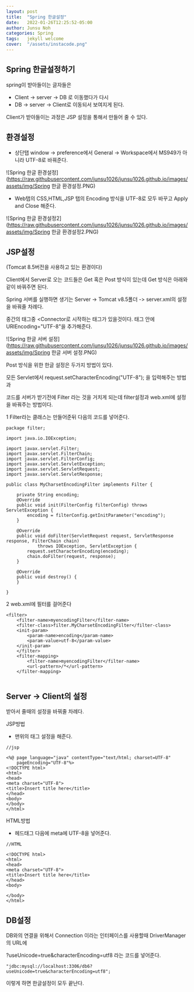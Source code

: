 ```yaml
---
layout: post
title:  "Spring 한글설정"
date:   2022-01-26T12:25:52-05:00
author: Junsu Noh
categories: Spring
tags:	jekyll welcome
cover:  "/assets/instacode.png"
---
```


## Spring 한글설정하기

spring이 받아들이는 글자들은 

- Client -> server -> DB 로 이동했다가 다시 
- DB -> server -> Client로 이동되서 보여지게 된다.

Client가 받아들이는 과정은 JSP 설정을 통해서 만들어 줄 수 있다.



## 환경설정



- 상단탭 window -> preference에서 General -> Workspace에서 MS949가 아니라 UTF-8로 바꿔준다.



![Spring 한글 환경설정](https://raw.githubusercontent.com/junsu1026/junsu1026.github.io/images/assets/img/Spring 한글 환경설정.PNG)



- Web탭의 CSS,HTML,JSP 탭의 Encoding 방식을 UTF-8로 모두 바꾸고 Apply and Close 해준다.



![Spring 한글 환경설정2](https://raw.githubusercontent.com/junsu1026/junsu1026.github.io/images/assets/img/Spring 한글 환경설정2.PNG)



## JSP설정

(Tomcat 8.5버전을 사용하고 있는 환경이다)

Client에서 Server로 오는 코드들은 Get 혹은 Post 방식이 있는데 Get 방식은 아래와 같이 바꿔주면 된다.

Spring 서버를 실행하면 생기는 Server -> Tomcat v8.5폴더 -> server.xml의 설정을 바꿔줄 차례다.

중간의 태그중 <Connector로 시작하는 태그가 있을것이다. 태그 안에 URIEncoding="UTF-8"을 추가해준다.



![Spring 한글 서버 설정](https://raw.githubusercontent.com/junsu1026/junsu1026.github.io/images/assets/img/Spring 한글 서버 설정.PNG)



 Post 방식을 위한 한글 설정은 두가지 방법이 있다. 

모든 Servlet에서 request.setCharacterEncoding("UTF-8"); 을 입력해주는 방법과 

코드를 서버가 받기전에 Filter 라는 것을 거치게 되는데 filter설정과 web.xml에 설정을 바꿔주는 방법이다.

1 Filter라는 클래스는 만들어준뒤 다음의 코드를 넣어준다.

```
package filter;

import java.io.IOException;

import javax.servlet.Filter;
import javax.servlet.FilterChain;
import javax.servlet.FilterConfig;
import javax.servlet.ServletException;
import javax.servlet.ServletRequest;
import javax.servlet.ServletResponse;

public class MyCharsetEncodingFilter implements Filter {

	private String encoding;
	@Override
	public void init(FilterConfig filterConfig) throws ServletException {
		encoding = filterConfig.getInitParameter("encoding");
	}

	@Override
	public void doFilter(ServletRequest request, ServletResponse response, FilterChain chain)
			throws IOException, ServletException {
		request.setCharacterEncoding(encoding);
		chain.doFilter(request, response);
	}

	@Override
	public void destroy() {
	}

}

```

2 web.xml에 필터를 걸어준다



```
<filter>
	<filter-name>myencodingFilter</filter-name>
	<filter-class>filter.MyCharsetEncodingFilter</filter-class>
	<init-param>
		<param-name>encoding</param-name>
		<param-value>utf-8</param-value>
	</init-param>
	</filter>
	<filter-mapping>
		<filter-name>myencodingFilter</filter-name>
		<url-pattern>/*</url-pattern>
	</filter-mapping>
	
```



## Server -> Client의 설정

받아서 줄때의 설정을 바꿔줄 차례다.

JSP방법

- 맨위의 태그 설정을 해준다.

```
//jsp

<%@ page language="java" contentType="text/html; charset=UTF-8"
    pageEncoding="UTF-8"%>
<!DOCTYPE html>
<html>
<head>
<meta charset="UTF-8">
<title>Insert title here</title>
</head>
<body>
</body>
</html>
```



HTML방법

- 헤드태그 다음에 meta에 UTF-8을 넣어준다.

```
//HTML

<!DOCTYPE html>
<html>
<head>
<meta charset="UTF-8">
<title>Insert title here</title>
</head>
<body>

</body>
</html>
```



## DB설정

DB와의 연결을 위해서 Connection 이라는 인터페이스를 사용할때 DriverManager의 URL에 

?useUnicode=true&characterEncoding=utf8 라는 코드를 넣어준다.

```
"jdbc:mysql://localhost:3306/db6?useUnicode=true&characterEncoding=utf8";
```



이렇게 하면 한글설정이 모두 끝난다.

